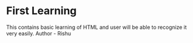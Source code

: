 # First Learning
This contains basic learning of HTML and user will be able to recognize it very easily.
 Author - Rishu